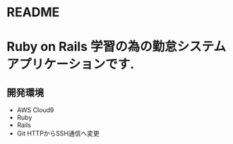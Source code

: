 # README
# Ruby on Rails 学習の為の勤怠システムアプリケーションです.

## 開発環境

* AWS Cloud9
* Ruby
* Rails
* Git HTTPからSSH通信へ変更